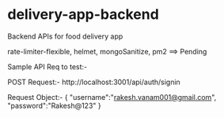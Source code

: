 # delivery-app-backend
Backend APIs for food delivery app

rate-limiter-flexible, helmet, mongoSanitize, pm2 ==> Pending


Sample API Req to test:-

POST Request:- http://localhost:3001/api/auth/signin

Request Object:-
{
	"username":"rakesh.vanam001@gmail.com",
	"password":"Rakesh@123"
}
